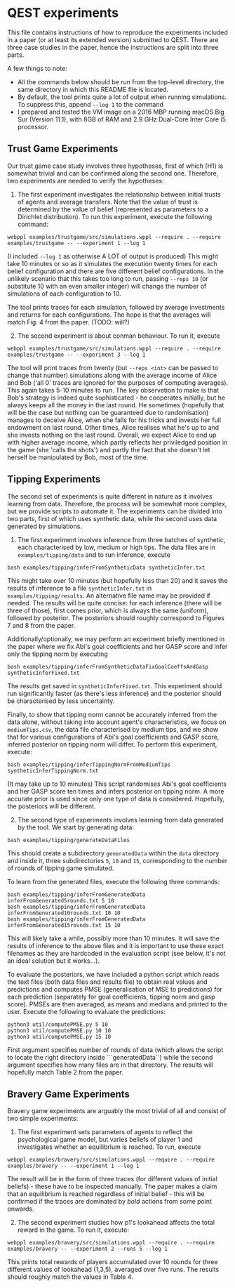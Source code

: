 # QEST experiments

This file contains instructions of how to reproduce the experiments 
included in a paper (or at least its extended version) submitted to QEST.
There are three case studies in the paper, hence the instructions are
split into three parts.

A few things to note:
- All the commands below should be run from the top-level directory, the
same directory in which this README file is located.
- By default, the tool prints quite a lot of output when running 
simulations. To suppress this, append ```--log 1``` to the command
- I prepared and tested the VM image on a 2016 MBP running macOS Big
Sur (Version 11.1), with 8GB of RAM and 2.9 GHz Dual-Core Inter Core 
i5 processor.  

## Trust Game Experiments
Our trust game case study involves three hypotheses, first of which 
(H1) is somewhat trivial and can be confirmed along the second one.
Therefore, two experiments are needed to verify the hypotheses:

1. The first experiment investigates the relationship between initial 
trusts of agents and average transfers. Note that the value of trust
is determined by the value of belief (represented as parameters to a 
Dirichlet distribution). To run this experiment, execute the following
command:
```
webppl examples/trustgame/src/simulations.wppl --require . --require examples/trustgame -- --experiment 1 --log 1
```
(I included ```--log 1``` as otherwise A LOT of output is produced)
This might take 10 minutes or so as it simulates the execution twenty 
times
for each belief configuration and there are five different belief 
configurations. In the unlikely scenario that this takes too long to
run, passing ```--reps 10``` (or substitute 10 with an even smaller 
integer) will change the number of simulations of each configuration 
to 10.

The tool prints traces for each simulation, followed by average
investments and returns for each configurations. The hope is that
the averages will match Fig. 4 from the paper. (TODO: will?)

2. The second experiment is about conman behaviour. To run it, execute
```
webppl examples/trustgame/src/simulations.wppl --require . --require examples/trustgame -- --experiment 3 --log 1
```
The tool will print traces from twenty (but ```--reps <int>``` can be 
passed to change that number) simulations along with the average 
income of Alice and Bob ('all 0' traces are ignored for the purposes
of computing averages).
This again takes 5-10 minutes to run.
The key observation to make is that Bob's strategy is indeed quite
sophisticated - he cooperates initially, but he always keeps all
the money in the last round. He sometimes (hopefully that will be the
case but nothing can be guaranteed due to randomisation) manages to
deceive Alice, when she falls for his tricks and invests her full 
endowment on last round. Other times, Alice realises what he's up to
and she invests nothing on the last round. Overall, we expect Alice to
end up with higher average income, which partly reflects her priviledged
position in the game (she 'calls the shots') and partly the fact that
she doesn't let herself be manipulated by Bob, most of the time.

## Tipping Experiments

The second set of experiments is quite different in nature as it 
involves learning from data. Therefore, the process will be somewhat
more complex, but we provide scripts to automate it.
The experiments can be divided into two parts, first of which uses 
synthetic data, while the second uses data generated by simulations.

1. The first experiment involves inference from three batches of 
synthetic, each characterised by low, medium or high tips. The data
files are in ```examples/tipping/data``` and to run inference, execute
```
bash examples/tipping/inferFromSyntheticData syntheticInfer.txt
```
This might take over 10 minutes (but hopefully less than 20) and 
it saves the results of inference to a file 
```syntheticInfer.txt``` in ```examples/tipping/results```. An 
alternative file name may be provided if needed. 
The results will be quite concise: for each inference (there will
be three of those), first comes prior, which is always the same 
(uniform), followed by posterior. The posteriors should roughly 
correspond to Figures 7 and 8 from the paper.

Additionally/optionally, we may perform an experiment briefly
mentioned in the paper where we fix Abi's goal coefficients and
her GASP score and infer only the tipping norm by executing
```
bash examples/tipping/inferFromSyntheticDataFixGoalCoeffsAndGasp syntheticInferFixed.txt
```
The results get saved in ```syntheticInferFixed.txt```. This experiment
should run significantly faster (as there's less inference) and the 
posterior should be characterised by less uncertainty.

Finally, to show that tipping norm cannot be accurately inferred from 
the data alone, without taking into account agent's characteristics, we
focus on ```mediumTips.csv```, the data file characterised by medium tips,
and we show that for various configurations of Abi's goal coefficients
and GASP score, inferred posterior on tipping norm will differ.
To perform this experiment, execute:
```
bash examples/tipping/inferTippingNormFromMediumTips syntheticInferTippingNorm.txt
```
(It may take up to 10 minutes)
This script randomises Abi's goal coefficients and her GASP score ten 
times and infers posterior on tipping norm. A more accurate prior is used 
since only one type of data is considered. Hopefully, the posteriors
will be different. 

2. The second type of experiments involves learning from data generated 
by the tool. We start by generating data:
```
bash examples/tipping/generateDataFiles
```
This should create a subdirectory ```generatedData``` within the 
```data``` directory and inside it, three subdirectories ```5```,
```10``` and ```15```, corresponding to the number of rounds of
tipping game simulated. 

To learn from the generated files, execute the following three commands:
```
bash examples/tipping/inferFromGeneratedData inferFromGenerated5rounds.txt 5 10
bash examples/tipping/inferFromGeneratedData inferFromGenerated10rounds.txt 10 10
bash examples/tipping/inferFromGeneratedData inferFromGenerated15rounds.txt 15 10
```

This will likely take a while, possibly more than 10 minutes.
It will save the results of inference to the above files and it is important
to use these exact filenames as they are hardcoded in the evaluation script
(see below, it's not an ideal solution but it works...). 

To evaluate the posteriors, we have included a python script which reads
the text files (both data files and results file) to obtain real values
and predictions and computes PMSE (generalisation of MSE to predictions)
for each prediction (separately for goal coefficients, tipping norm and 
gasp score). PMSEs are then averaged, as means and medians and printed
to the user. 
Execute the following to evaluate the predictions:
```
python3 util/computePMSE.py 5 10
python3 util/computePMSE.py 10 10
python3 util/computePMSE.py 15 10
```
First argument specifies number of rounds of data (which allows the script
to locate the right directory inside ```generatedData``) while the second
argument specifies how many files are in that directory.
The results will hopefully match Table 2 from the paper.

## Bravery Game Experiments
Bravery game experiments are arguably the most trivial of all and 
consist of two simple experiments:

1. The first experiment sets parameters of agents to reflect the 
psychological game model, but varies beliefs of player 1 and investigates
whether an equilibrium is reached. 
To run, execute
```
webppl examples/bravery/src/simulations.wppl --require . --require examples/bravery -- --experiment 1 --log 1
```
The result will be in the form of three traces (for different values of 
initial beliefs) - these have to be inspected manually. The paper makes
a claim that an equilibrium is reached regardless of initial belief -
this will be confirmed if the traces are dominated by *bold* actions
from some point onwards. 

2. The second experiment studies how p1's lookahead affects the total
reward in the game. To run it, execute:

```
webppl examples/bravery/src/simulations.wppl --require . --require examples/bravery -- --experiment 2 --runs 5 --log 1
```
This prints total rewards of players accumulated over 10 rounds for three
different values of lookahead (1,3,5), averaged over five runs. The results
should roughly match the values in Table 4. 
